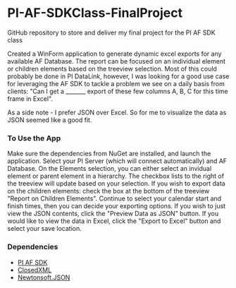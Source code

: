 # PI-AF-SDKClass-FinalProject
GitHub repository to store and deliver my final project for the PI AF SDK class

Created a WinForm application to generate dynamic excel exports for any available AF Database.  The report can be focused on an individual element or children elements based on the treeview selection. Most of this could probably be done in PI DataLink, however, I was looking for a good use case for leveraging the AF SDK to tackle a problem we see on a daily basis from clients: "Can I get a _______ export of these few columns A, B, C for this time frame in Excel".

As a side note - I prefer JSON over Excel. So for me to visualize the data as JSON seemed like a good fit.

### To Use the App

Make sure the dependencies from NuGet are installed, and launch the application.  Select your PI Server (which will connect automatically) and AF Database. On the Elements selection, you can either select an invidual element or parent element in a hierarchy. The checkbox lists to the right of the treeview will update based on your selection.  If you wish to export data on the children elements: check the box at the bottom of the treeview "Report on Children Elements". Continue to select your calendar start and finish times, then you can decide your exporting options. If you wish to just view the JSON contents, click the "Preview Data as JSON" button. If you would like to view the data in Excel, click the "Export to Excel" button and select your save location.

### Dependencies
* [PI AF SDK](https://techsupport.osisoft.com/Downloads/All-Downloads/Filters/All/All/All/Current/Developer-Technologies)
* [ClosedXML](https://github.com/ClosedXML/ClosedXML)
* [Newtonsoft.JSON](https://www.newtonsoft.com/json)